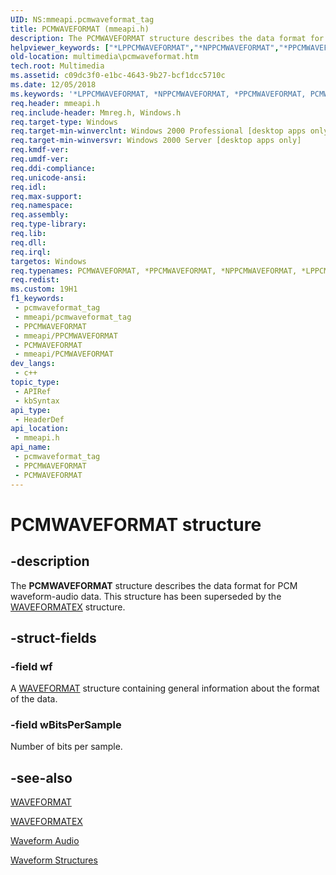 ```yaml
---
UID: NS:mmeapi.pcmwaveformat_tag
title: PCMWAVEFORMAT (mmeapi.h)
description: The PCMWAVEFORMAT structure describes the data format for PCM waveform-audio data. This structure has been superseded by the WAVEFORMATEX structure.
helpviewer_keywords: ["*LPPCMWAVEFORMAT","*NPPCMWAVEFORMAT","*PPCMWAVEFORMAT","PCMWAVEFORMAT","PCMWAVEFORMAT structure [Windows Multimedia]","_win32_PCMWAVEFORMAT_str","mmeapi/PCMWAVEFORMAT","multimedia.pcmwaveformat","pcmwaveformat_tag"]
old-location: multimedia\pcmwaveformat.htm
tech.root: Multimedia
ms.assetid: c09dc3f0-e1bc-4643-9b27-bcf1dcc5710c
ms.date: 12/05/2018
ms.keywords: '*LPPCMWAVEFORMAT, *NPPCMWAVEFORMAT, *PPCMWAVEFORMAT, PCMWAVEFORMAT, PCMWAVEFORMAT structure [Windows Multimedia], _win32_PCMWAVEFORMAT_str, mmeapi/PCMWAVEFORMAT, multimedia.pcmwaveformat, pcmwaveformat_tag'
req.header: mmeapi.h
req.include-header: Mmreg.h, Windows.h
req.target-type: Windows
req.target-min-winverclnt: Windows 2000 Professional [desktop apps only]
req.target-min-winversvr: Windows 2000 Server [desktop apps only]
req.kmdf-ver: 
req.umdf-ver: 
req.ddi-compliance: 
req.unicode-ansi: 
req.idl: 
req.max-support: 
req.namespace: 
req.assembly: 
req.type-library: 
req.lib: 
req.dll: 
req.irql: 
targetos: Windows
req.typenames: PCMWAVEFORMAT, *PPCMWAVEFORMAT, *NPPCMWAVEFORMAT, *LPPCMWAVEFORMAT
req.redist: 
ms.custom: 19H1
f1_keywords:
 - pcmwaveformat_tag
 - mmeapi/pcmwaveformat_tag
 - PPCMWAVEFORMAT
 - mmeapi/PPCMWAVEFORMAT
 - PCMWAVEFORMAT
 - mmeapi/PCMWAVEFORMAT
dev_langs:
 - c++
topic_type:
 - APIRef
 - kbSyntax
api_type:
 - HeaderDef
api_location:
 - mmeapi.h
api_name:
 - pcmwaveformat_tag
 - PPCMWAVEFORMAT
 - PCMWAVEFORMAT
---
```


# PCMWAVEFORMAT structure


## -description

The <b>PCMWAVEFORMAT</b> structure describes the data format for PCM waveform-audio data. This structure has been superseded by the <a href="/previous-versions/dd757713(v=vs.85)">WAVEFORMATEX</a> structure.

## -struct-fields

### -field wf

A <a href="/windows/win32/api/mmeapi/ns-mmeapi-waveformatex">WAVEFORMAT</a> structure containing general information about the format of the data.

### -field wBitsPerSample

Number of bits per sample.

## -see-also

<a href="/windows/win32/api/mmeapi/ns-mmeapi-waveformatex">WAVEFORMAT</a>



<a href="/previous-versions/dd757713(v=vs.85)">WAVEFORMATEX</a>



<a href="/windows/desktop/Multimedia/waveform-audio">Waveform Audio</a>



<a href="/windows/desktop/Multimedia/waveform-structures">Waveform Structures</a>

